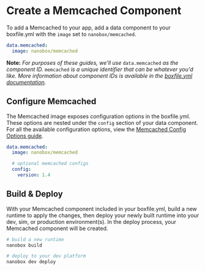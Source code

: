# Create a Memcached Component

To add a Memcached to your app, add a data component to your boxfile.yml with the `image` set to `nanobox/memcached`.

```yaml
data.memcached:
  image: nanobox/memcached
```

**Note:** *For purposes of these guides, we'll use* `data.memcached` *as the component ID.* `memcached` *is a unique identifier that can be whatever you'd like. More information about component IDs is available in the [boxfile.yml documentation](https://docs.nanobox.io/boxfile/#component-ids).*


## Configure Memcached
The Memcached image exposes configuration options in the boxfile.yml. These options are nested under the `config` section of your data component. For all the available configuration options, view the [Memcached Config Options guide](/memcached/configure).

```yaml
data.memcached:
  image: nanobox/memcached

  # optional memcached configs
  config:
    version: 1.4
```

## Build & Deploy
With your Memcached component included in your boxfile.yml, build a new runtime to apply the changes, then deploy your newly built runtime into your dev, sim, or production environment(s). In the deploy process, your Memcached component will be created.

```bash
# build a new runtime
nanobox build

# deploy to your dev platform
nanobox dev deploy
```

